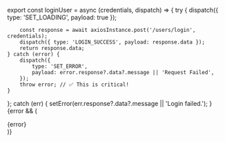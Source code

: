export const loginUser = async (credentials, dispatch) => {
	try {
		dispatch({ type: 'SET_LOADING', payload: true });

		const response = await axiosInstance.post('/users/login', credentials);
		dispatch({ type: 'LOGIN_SUCCESS', payload: response.data });
		return response.data;
	} catch (error) {
		dispatch({
			type: 'SET_ERROR',
			payload: error.response?.data?.message || 'Request Failed',
		});
		throw error; // ✅ This is critical!
	}
};
catch (err) {
	setError(err.response?.data?.message || 'Login failed.');
}
{error && (
	<div className="mb-4 p-3 bg-red-100 text-red-700 border border-red-300 rounded text-sm">
		{error}
	</div>
)}
